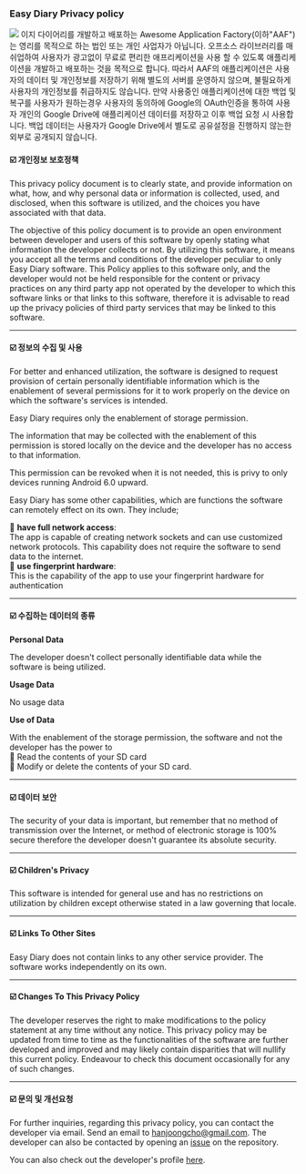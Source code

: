 ### Easy Diary Privacy policy
<img src="https://raw.githubusercontent.com/hanjoongcho/aaf-easydiary/master/app/src/main/res/mipmap-xxhdpi/ic_launcher.png">   
이지 다이어리를 개발하고 배포하는 Awesome Application Factory(이하"AAF")는 영리를 목적으로 하는 법인 또는 개인 사업자가 아닙니다.  
오프소스 라이브러리를 매쉬업하여 사용자가 광고없이 무료로 편리한 애프리케이션을 사용 할 수 있도록 애플리케이션을 개발하고 배포하는 것을 목적으로 합니다.  
따라서 AAF의 애플리케이션은 사용자의 데이터 및 개인정보를 저장하기 위해 별도의 서버를 운영하지 않으며, 불필요하게 사용자의 개인정보를 취급하지도 않습니다. 만약 사용중인 애플리케이션에 대한 백업 및 복구를 사용자가 원하는경우 사용자의 동의하에 Google의 OAuth인증을 통하여 사용자 개인의 Google Drive에 애플리케이션 데이터를 저장하고 이후 백업 요청 시 사용합니다.  
백업 데이터는 사용자가 Google Drive에서 별도로 공유설정을 진행하지 않는한 외부로 공개되지 않습니다.


#### ☑️ 개인정보 보호정책
This privacy policy document is to clearly state, and provide information on what, how, and why personal data or information is collected, used, and disclosed, when this software is utilized, and the choices you have associated with that data. 

The objective of this policy document is to provide an open environment between developer and users of this software by openly stating what information the developer collects or not. By utilizing this software, it means you accept all the terms and conditions of the developer peculiar to only Easy Diary software. This Policy applies to this software only, and the developer would not be held responsible for the content or privacy practices on any third party app not operated by the developer to which this software links or that links to this software, therefore it is advisable to read up the privacy policies of third party services that may be linked to this software. 

---

#### ☑️ 정보의 수집 및 사용
For better and enhanced utilization, the software is designed to request provision of certain personally identifiable information which is the enablement of several permissions for it to work properly on the device on which the software's services is intended.
  
Easy Diary requires only the enablement of storage permission.

The information that may be collected with the enablement of this permission is stored locally on the device and the developer has no access to that information.

This permission can be revoked when it is not needed, this is privy to only devices running Android 6.0 upward. 


Easy Diary has some other capabilities, which are functions the software can remotely effect on its own. They include;

📌 **have full network access**:  
The app is capable of creating network sockets and can use customized network protocols. This capability does not require the software to send data to the internet.  
📌 **use fingerprint hardware**:  
This is the capability of the app to use your fingerprint hardware for authentication

---

#### ☑️ 수집하는 데이터의 종류

__Personal Data__

The developer doesn't collect personally identifiable data while the software is being utilized.

__Usage Data__

No usage data

__Use of Data__
    
With the enablement of the storage permission, the software and not the developer has the power to  
📌 Read the contents of your SD card  
📌 Modify or delete the contents of your SD card.  

---

#### ☑️ 데이터 보안

The security of your data is important, but remember that no method of transmission over the Internet, or method of electronic storage is 100% secure therefore the developer doesn't guarantee its absolute security. 

---


#### ☑️ Children's Privacy

This software is intended for general use and has no restrictions on utilization by children except otherwise stated in a law governing that locale. 

---

#### ☑️ Links To Other Sites

Easy Diary does not contain links to any other service provider. The software works independently on its own.
 
---

#### ☑️ Changes To This Privacy Policy

The developer reserves the right to make modifications to the policy statement at any time without any notice. This privacy policy may be updated from time to time as the functionalities of the software are further developed and improved and may likely contain disparities that will nullify this current policy. Endeavour to check this document occasionally for any of such changes.

---
      
#### ☑️ 문의 및 개선요청 

For further inquiries, regarding this privacy policy, you can contact the developer via email. Send an email to hanjoongcho@gmail.com. The developer can also be contacted by opening an [issue](https://github.com/hanjoongcho/aaf-easydiary/issues/new) on the repository.

You can also check out the developer's profile [here](https://github.com/hanjoongcho).

